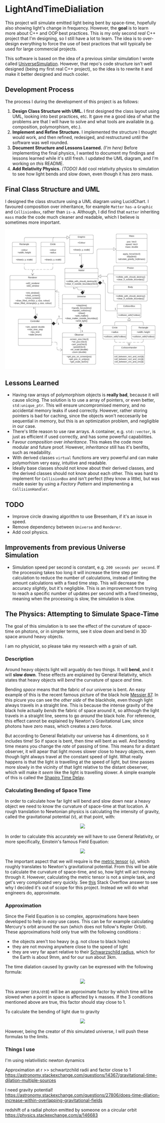 # LightAndTimeDialiation
This project will simulate emitted light being bent by space-time, hopefully also showing light's change in frequency. However, the **goal** is to learn more about C++ and OOP best practices. This is my only second *real* C++ project that I'm designing, so I still have a lot to learn. The idea is to over-design everything to force the use of best practices that will typically be used for large commercial projects.

This software is based on the idea of a previous similar simulation I wrote called [UniverseSimulation](https://github.com/heinwessels/UniverseSimulator). However, that repo's code structure isn't well designed (being my first real C++ project), so the idea is to rewrite it and make it better designed and much cooler.

## Development Process
The process I during the development of this project is as follows:

1. **Design Class Structure with UML.** I first designed the class layout using UML, looking into best practices, etc. It gave me a good idea of what the problems are that I will have to solve and what tools are available (e.g. composition, polymorphism, etc.).
2. **Implement and Refine Structure.** I implemented the structure I thought would work, and then refined, redesiged, and restructured until the software was well rounded.
3. **Document Structure and Lessons Learned.** *(I'm here)* Before implementing the final physics, I wanted to document my findings and lessons learned while it's still fresh. I updated the UML diagram, and I'm working on *this* README.
4. **Add Relativity Physics.** *(TODO)* Add cool relativity physics to simulation to see how light bends and slow down, even though it has zero mass.

## Final Class Structure and UML

I designed the class structure using a UML diagram using LucidChart. I favoured composition over inheritance, for example `Matter` `has-a` `Graphic` and `CollisionBox`, rather than `is-a`. Although, I did find that `matter` inheriting `mass` made the code much cleaner and readable, which I believe is sometimes more important.

![UML Diagram](uml/uml_20200708.jpeg)

## Lessons Learned
- Having raw arrays of polymorphism objects is **really bad**, because it will cause slicing. The solution is to use a array of pointers, or even better, `std:unique_ptr`. This will ensure uncompromised memory, and no accidental memory leaks if used correctly. However, rather storing pointers is bad for caching, since the objects won't neccesarily be sequential in memory, but this is an optimization problem, and negligible in our case.
- There's little reason to use raw arrays. A container, e.g. `std::vector`, is just as efficient if used correctly, and has some powerful capabilities.
- Favour *composition* over *inheritance*. This makes the code more modular and future proof. However, *inheritance* still has it's benifits, such as readability.
- With derived classes `virtual` functions are very powerful and can make polymorhism very easy, intuitive and readable.
- Ideally base classes should not know about their derived classes, and the derived classes should not know about each other. This was hard to implement for `CollisionBox` and isn't perfect (they know a little), but was made easier by using a *Factory Pattern* and implementing a `CollisionHandler`.

## TODO
- Improve circle drawing algorithm to use Bresenham, if it's an issue in speed.
- Remove dependency between `Universe` and `Renderer`.
- Add cool physics.

## Improvements from previous Universe Simulation
- Simulation speed per second is constant, e.g. `200 seconds per second`. If the processing takes too long it will increase the time step per calculation to reduce the number of calculations, instead of limiting the amount calculations with a fixed time step. This will decrease the accuracy *slightly*, but it's negligible. This is an improvement from trying to reach a specific number of updates per second with a fixed timestep, meaning when the processing is slow, the simulation is slow.

## The Physics: Attempting to Simulate Space-Time
The goal of this simulation is to see the effect of the curvature of space-time on photons, or in simpler terms, see it slow down and bend in 3D space around heavy objects.

I am no physicist, so please take my research with a grain of salt.

### Description
Around heavy objects light will arguably do two things. It will **bend**, and it will **slow down**. These effects are explained by General Relativity, which states that heavy objects will *bend* the curvature of space *and* time.

Bending *space* means that the fabric of our universe is bent. An easy example of this is the recent famous picture of the black hole [Messier 87](https://en.wikipedia.org/wiki/File:Black_hole_-_Messier_87_crop_max_res.jpg). In this picure you can see the *other side* of the blackhole, even though light always travels in a straight line. This is because the intense gravity of the black hole actually *bends* the fabric of space around it, so although the light travels in a straight line, seems to go *around* the black hole. For reference, this effect cannot be explained by Newton's Gravitational Law, since photons have zero mass, which creates a zero force.

But according to General Relativity our universe has 4 dimentions, so it includes time! So if space is bent, then *time* will bent as well. And bending time means you change the *rate* of passing of time. This means for a distant observer, it will apear that light moves slower close to heavy objects, even though light always travel at the constant speed of light. What really happens is that the light *is* travelling at the speed of light, but *time* passes more slowly in the vicinity of that light relative to the distant obeserver, which will make it *seem* like the light is travelling slower. A simple example of this is called the [Shapiro Time Delay](https://en.wikipedia.org/wiki/Shapiro_time_delay).

### Calculating Bending of Space Time
In order to calculate how far light will bend and slow down near a heavy object we need to know the curvature of space-time at that location. A rough translation to Newtonian physics is calculating the intensity of gravity, called the gravitational potential (`V`), at that point, with:
<p align="center">
    <img src="https://render.githubusercontent.com/render/math?math=V = { {GM} \over r}">
</p>

In order to calculate this accurately we will have to use General Relativity, or more specifically, Einstein's famous Field Equation:
<p align="center">
    <img src="https://render.githubusercontent.com/render/math?math=G_{\mu\nu}\equiv R_{\mu\nu} - {\textstyle 1 \over 2}R\,g_{\mu\nu} = {{8 \pi G} \over c^4} T_{\mu\nu}">
</p>

The important aspect that we will require is the [metric tensor](https://en.wikipedia.org/wiki/Metric_tensor_(general_relativity)) (`g`), which roughly translates to Newton's gravitational potential. From this will be able to calculate the curvature of space-time, and so, how light will act moving through it. However, calculating the metric tensor is not a simple task, and get's very complicated very quickly. See [this](https://physics.stackexchange.com/questions/450470/how-can-one-obtain-the-metric-tensor-numerically) Stack Overflow answer to see why I decided it's out of scope for this project. Instead we will do what engineers do, approximate.

### Approximation

Since the Field Equation is so complex, approximations have been developed to help in *easy* use cases. This can be for example calculating Mercury's orbit around the sun (which does not follow's Kepler Orbit). These approximations hold only true with the following conditions :
- the objects aren't too heavy (e.g. not close to black holes)
- they are not moving anywhere close to the speed of light
- they are very far apart relative to their [Schwarzschild radius](https://en.wikipedia.org/wiki/Schwarzschild_radius), which for the Earth is about 9mm, and for our sun about 3km.

The time dialation caused by gravity can be expressed with the following formula:

<p align="center">
    <img src="https://render.githubusercontent.com/render/math?math=\frac{d \tau_{\rm A}}{d\tau_{\rm B}} \simeq \sqrt{1 - \frac{1}{c^2}\sum_k\frac{GM_k}{r_k}}">
</p>

This answer (`dtA/dtB`) will be an approximate factor by which time will be slowed when a point in space is affected by `k` masses. If the 3 conditions mentioned above are true, this factor should stay close to 1.

To calculate the bending of light due to gravity

<p align="center">
    <img src="https://render.githubusercontent.com/render/math?math=\theta = \frac{4GM}{rc^2}">
</p>



However, being the creator of *this* simulated universe, I will push these formulas to the limits.




### Things I use

I'm using relativilistic newton dynamics

Approximation at r >> schwartzchild radii and factor close to 1
https://astronomy.stackexchange.com/questions/14367/gravitational-time-dilation-multiple-sources

I need gravity potential!
https://astronomy.stackexchange.com/questions/27806/does-time-dilation-increase-within-overlapping-gravitational-fields

redshift of a radial photon emitted by someone on a circular orbit
https://physics.stackexchange.com/a/146683